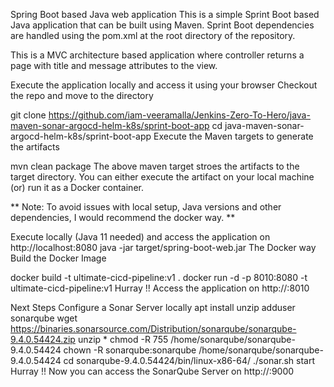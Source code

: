 Spring Boot based Java web application
This is a simple Sprint Boot based Java application that can be built using Maven. Sprint Boot dependencies are handled using the pom.xml at the root directory of the repository.

This is a MVC architecture based application where controller returns a page with title and message attributes to the view.

Execute the application locally and access it using your browser
Checkout the repo and move to the directory

git clone https://github.com/iam-veeramalla/Jenkins-Zero-To-Hero/java-maven-sonar-argocd-helm-k8s/sprint-boot-app
cd java-maven-sonar-argocd-helm-k8s/sprint-boot-app
Execute the Maven targets to generate the artifacts

mvn clean package
The above maven target stroes the artifacts to the target directory. You can either execute the artifact on your local machine (or) run it as a Docker container.

** Note: To avoid issues with local setup, Java versions and other dependencies, I would recommend the docker way. **

Execute locally (Java 11 needed) and access the application on http://localhost:8080
java -jar target/spring-boot-web.jar
The Docker way
Build the Docker Image

docker build -t ultimate-cicd-pipeline:v1 .
docker run -d -p 8010:8080 -t ultimate-cicd-pipeline:v1
Hurray !! Access the application on http://<ip-address>:8010

Next Steps
Configure a Sonar Server locally
apt install unzip
adduser sonarqube
wget https://binaries.sonarsource.com/Distribution/sonarqube/sonarqube-9.4.0.54424.zip
unzip *
chmod -R 755 /home/sonarqube/sonarqube-9.4.0.54424
chown -R sonarqube:sonarqube /home/sonarqube/sonarqube-9.4.0.54424
cd sonarqube-9.4.0.54424/bin/linux-x86-64/
./sonar.sh start
Hurray !! Now you can access the SonarQube Server on http://<ip-address>:9000